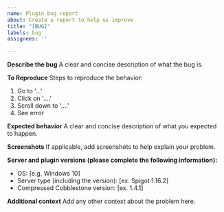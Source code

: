```yaml
---
name: Plugin bug report
about: Create a report to help us improve
title: "[BUG]"
labels: bug
assignees: ''

---
```


**Describe the bug**
A clear and concise description of what the bug is.

**To Reproduce**
Steps to reproduce the behavior:
1. Go to '...'
2. Click on '....'
3. Scroll down to '....'
4. See error

**Expected behavior**
A clear and concise description of what you expected to happen.

**Screenshots**
If applicable, add screenshots to help explain your problem.

**Server and plugin versions (please complete the following information):**
 - OS: [e.g. Windows 10]
 - Server type (including the version): [ex. Spigot 1.16.2]
 - Compressed Cobblestone version: [ex. 1.4.1]

**Additional context**
Add any other context about the problem here.
